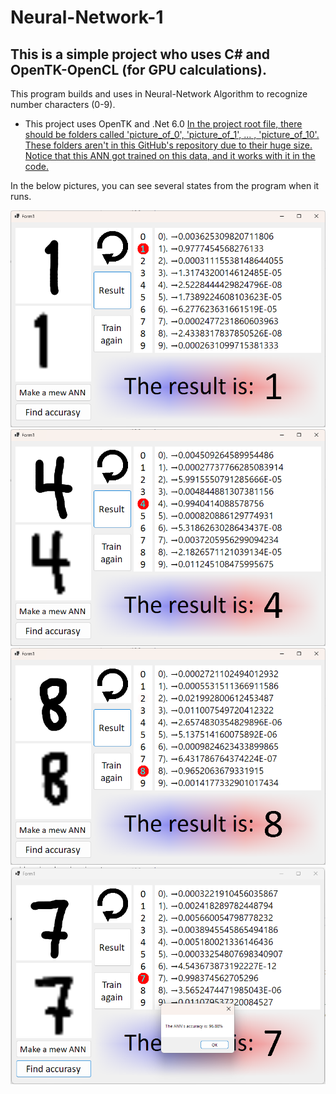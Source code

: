 <h1>Neural-Network-1</h1>
<h2>This is a simple project who uses C# and OpenTK-OpenCL (for GPU calculations).</h2>

<p>This program builds and uses in Neural-Network Algorithm to recognize number characters (0-9).

* This project uses OpenTK and .Net 6.0 
  <u>In the project root file, there should be folders called 'picture_of_0', 'picture_of_1', ... , 'picture_of_10'.
These folders aren't in this GitHub's repository due to their huge size.
Notice that this ANN got trained on this data, and it works with it in the code.</u>

In the below pictures, you can see several states from the program when it runs.
</p>

<img src="neural network 1.png"></img>
<img src="neural network 2.png"></img>
<img src="neural network 3.png"></img>
<img src="neural network 4.png"></img>
